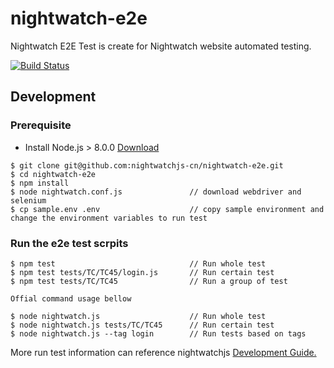 # nightwatch-e2e
Nightwatch E2E Test is create for Nightwatch website automated testing.

[![Build Status](https://travis-ci.org/nightwatchjs-cn/nightwatch-e2e.svg?branch=master)](https://travis-ci.org/nightwatchjs-cn/nightwatch-e2e)

Development
-----------

### Prerequisite

* Install Node.js > 8.0.0 [Download](https://nodejs.org/en/download/)
```
$ git clone git@github.com:nightwatchjs-cn/nightwatch-e2e.git
$ cd nightwatch-e2e
$ npm install
$ node nightwatch.conf.js               // download webdriver and selenium
$ cp sample.env .env                    // copy sample environment and change the environment variables to run test
```

### Run the e2e test scrpits
```
$ npm test                              // Run whole test
$ npm test tests/TC/TC45/login.js       // Run certain test
$ npm test tests/TC/TC45                // Run a group of test

Offial command usage bellow

$ node nightwatch.js                    // Run whole test
$ node nightwatch.js tests/TC/TC45      // Run certain test
$ node nightwatch.js --tag login        // Run tests based on tags
```
More run test information can reference nightwatchjs [Development Guide.](http://nightwatchjs.org/guide/#running-tests)
